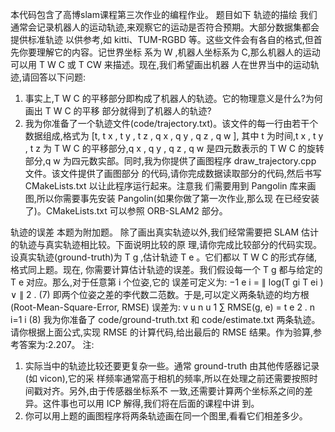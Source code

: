 本代码包含了高博slam课程第三次作业的编程作业。
题目如下    轨迹的描绘
我们通常会记录机器人的运动轨迹,来观察它的运动是否符合预期。大部分数据集都会提供标准轨迹
以供参考,如 kitti、TUM-RGBD 等。这些文件会有各自的格式,但首先你要理解它的内容。记世界坐标
系为 W ,机器人坐标系为 C,那么机器人的运动可以用 T W C 或 T CW 来描述。现在,我们希望画出机器
人在世界当中的运动轨迹,请回答以下问题:
1. 事实上,T W C 的平移部分即构成了机器人的轨迹。它的物理意义是什么?为何画出 T W C 的平移
部分就得到了机器人的轨迹?
2. 我为你准备了一个轨迹文件(code/trajectory.txt)。该文件的每一行由若干个数据组成,格式为
[t, t x , t y , t z , q x , q y , q z , q w ],
其中 t 为时间,t x , t y , t z 为 T W C 的平移部分,q x , q y , q z , q w 是四元数表示的 T W C 的旋转部分,q w
为四元数实部。同时,我为你提供了画图程序 draw_trajectory.cpp 文件。该文件提供了画图部分
的代码,请你完成数据读取部分的代码,然后书写 CMakeLists.txt 以让此程序运行起来。注意我
们需要用到 Pangolin 库来画图,所以你需要事先安装 Pangolin(如果你做了第一次作业,那么现
在已经安装了)。CMakeLists.txt 可以参照 ORB-SLAM2 部分。


轨迹的误差
本题为附加题。
除了画出真实轨迹以外,我们经常需要把 SLAM 估计的轨迹与真实轨迹相比较。下面说明比较的原
理,请你完成比较部分的代码实现。
设真实轨迹(ground-truth)为 T g ,估计轨迹 T e 。它们都以 T W C 的形式存储,格式同上题。现在,
你需要计算估计轨迹的误差。我们假设每一个 T g 都与给定的 T e 对应。那么,对于任意第 i 个位姿,它的
误差可定义为:
−1
e i = ∥ log(T gi
T ei ) ∨ ∥ 2 .
(7)
即两个位姿之差的李代数二范数。于是,可以定义两条轨迹的均方根(Root-Mean-Square-Error, RMSE)
误差为:
v
u n
u 1 ∑
RMSE(g, e) = t
e 2 .
n i=1 i
(8)
我为你准备了 code/ground-truth.txt 和 code/estimate.txt 两条轨迹。请你根据上面公式,实现 RMSE
的计算代码,给出最后的 RMSE 结果。作为验算,参考答案为:2.207。
注:
1. 实际当中的轨迹比较还要更复杂一些。通常 ground-truth 由其他传感器记录(如 vicon),它的采
样频率通常高于相机的频率,所以在处理之前还需要按照时间戳对齐。另外,由于传感器坐标系不
一致,还需要计算两个坐标系之间的差异。这件事也可以用 ICP 解得,我们将在后面的课程中讲
到。
2. 你可以用上题的画图程序将两条轨迹画在同一个图里,看看它们相差多少。
